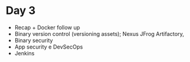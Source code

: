 # Day 3
- Recap + Docker follow up
- Binary version control (versioning assets); Nexus JFrog Artifactory, 
- Binary security
- App security e DevSecOps
- Jenkins
